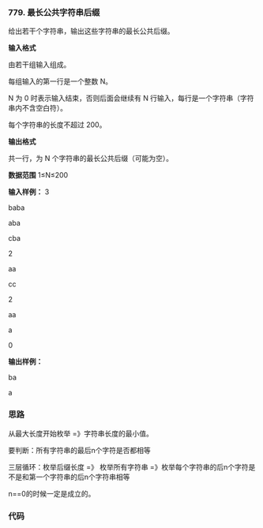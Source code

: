 ### 779. 最长公共字符串后缀 
给出若干个字符串，输出这些字符串的最长公共后缀。

**输入格式**

由若干组输入组成。

每组输入的第一行是一个整数 N。

N 为 0 时表示输入结束，否则后面会继续有 N 行输入，每行是一个字符串（字符串内不含空白符）。

每个字符串的长度不超过 200。

**输出格式**

共一行，为 N 个字符串的最长公共后缀（可能为空）。

**数据范围**
1≤N≤200

**输入样例：** 
3

baba

aba

cba

2

aa

cc

2

aa

a

0

**输出样例：** 

ba



a

### 思路
从最大长度开始枚举 =》字符串长度的最小值。

要判断：所有字符串的最后n个字符是否都相等 

三层循环：枚举后缀长度 =》 枚举所有字符串 =》枚举每个字符串的后n个字符是不是和第一个字符串的后n个字符串相等

n==0的时候一定是成立的。


### 代码
```c++

```
